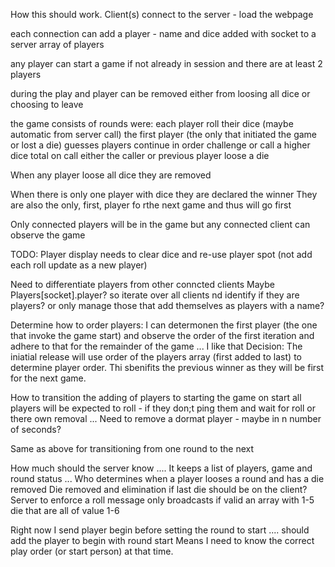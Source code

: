 How this should work. Client(s) connect to the server - load the webpage

each connection can add a player - name and dice added with socket to a server array of players

any player can start a game if not already in session and there are at least 2 players

during the play and player can be removed
    either from loosing all dice or choosing to leave

the game consists of rounds were:
    each player roll their dice (maybe automatic from server call)
    the first player (the only that initiated the game or lost a die) guesses
    players continue in order challenge or call a higher dice total
    on call either the caller or previous player loose a die

When any player loose all dice they are removed

When there is only one player with dice they are declared the winner
    They are also the only, first, player fo rthe next game and thus will go first


Only connected players will be in the game but any connected client can observe the game


TODO:
Player display needs to clear dice and re-use player spot (not add each roll update as a new player)

Need to differentiate players from other conncted clients
    Maybe Players[socket].player?
    so iterate over all clients nd identify if they are players?
    or only manage those that add themselves as players with a name?

Determine how to order players:
    I can determonen the first player (the one that invoke the game start) and observe the order of the first iteration and adhere to that for the remainder of the game ... I like that
Decision: 
    The iniatial release will use order of the players array (first added to last) to determine player order. Thi sbenifits the previous winner as they will be first for the next game.

How to transition the adding of players to starting the game
    on start all players will be expected to roll - if they don;t ping them and wait for roll or there own removal ...
    Need to remove a dormat player - maybe in n number of seconds?

Same as above for transitioning from one round to the next

How much should the server know .... 
    It keeps a list of players, game and round status ...
    Who determines when a player looses a round and has a die removed
        Die removed and elimination if last die should be on the client?
        Server to enforce a roll message only broadcasts if valid
            an array with 1-5 die that are all of value 1-6



Right now I send player begin before setting the round to start .... should add the player to begin with round start 
Means I need to know the correct play order (or start person) at that time.
